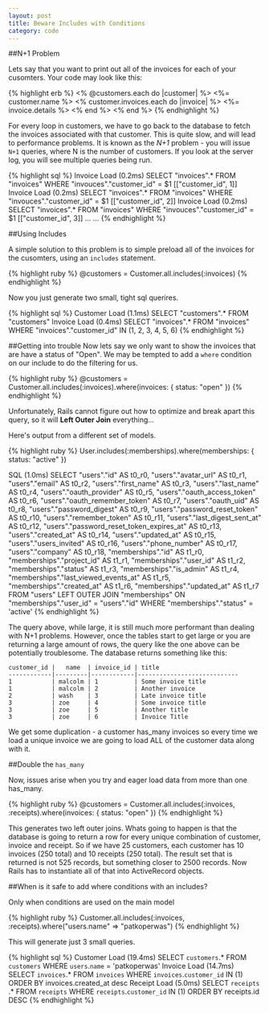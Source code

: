 ```yaml
---
layout: post
title: Beware Includes with Conditions
category: code
---
```


##N+1 Problem

Lets say that you want to print out all of the invoices for each of your
cusomters. Your code may look like this:

{% highlight erb %}
<% @customers.each do |customer| %>
  <%= customer.name %>
  <% customer.invoices.each do |invoice| %>
      <%= invoice.details %>
  <% end %>
<% end %>
{% endhighlight %}

For every loop in customers, we have to go back to the database to fetch the
invoices associated with that customer. This is quite slow, and will lead to
performance problems. It is known as the *N+1* problem - you will issue `N+1`
queries, where N is the number of customers. If you look at the server log, you
will see multiple queries being run.

{% highlight sql %}
Invoice Load (0.2ms)  SELECT "invoices".* FROM "invoices"  WHERE "invouces"."customer_id" = $1  [["customer_id", 1]]
Invoice Load (0.2ms)  SELECT "invoices".* FROM "invoices"  WHERE "invouces"."customer_id" = $1  [["customer_id", 2]]
Invoice Load (0.2ms)  SELECT "invoices".* FROM "invoices"  WHERE "invouces"."customer_id" = $1  [["customer_id", 3]]
...
...
{% endhighlight %}

##Using Includes

A simple solution to this problem is to simple preload all of the invoices for the cusomters, using an `includes` statement.

{% highlight ruby %}
@customers = Customer.all.includes(:invoices)
{% endhighlight %}

Now you just generate two small, tight sql querires. 

{% highlight sql %}
Customer Load (1.1ms)  SELECT "customers".* FROM "customers"
Invoice Load (0.4ms)  SELECT "invoices".* FROM "invoices"  WHERE "invoices"."customer_id" IN (1, 2, 3, 4, 5, 6)
{% endhighlight %}

##Getting into trouble
Now lets say we only want to show the invoices that are have a status of "Open". We may be tempted to add a `where` condition on our include to do the filtering for us.

{% highlight ruby %}
@customers = Customer.all.includes(:invoices).where(invoices: { status: "open" })
{% endhighlight %}

Unfortunately, Rails cannot figure out how to optimize and break apart this query, so it will **Left Outer Join** everything...

Here's output from a different set of models.

{% highlight ruby %}
User.includes(:memberships).where(memberships: { status: "active" })

SQL (1.0ms)  SELECT "users"."id" AS t0_r0, "users"."avatar_url" AS t0_r1,
"users"."email" AS t0_r2, "users"."first_name" AS t0_r3, "users"."last_name" AS
t0_r4, "users"."oauth_provider" AS t0_r5, "users"."oauth_access_token" AS
t0_r6, "users"."oauth_remember_token" AS t0_r7, "users"."oauth_uid" AS t0_r8,
"users"."password_digest" AS t0_r9, "users"."password_reset_token" AS t0_r10,
"users"."remember_token" AS t0_r11, "users"."last_digest_sent_at" AS t0_r12,
"users"."password_reset_token_expires_at" AS t0_r13, "users"."created_at" AS
t0_r14, "users"."updated_at" AS t0_r15, "users"."users_invited" AS t0_r16,
"users"."phone_number" AS t0_r17, "users"."company" AS t0_r18,
"memberships"."id" AS t1_r0, "memberships"."project_id" AS t1_r1,
"memberships"."user_id" AS t1_r2, "memberships"."status" AS t1_r3,
"memberships"."is_admin" AS t1_r4, "memberships"."last_viewed_events_at" AS
t1_r5, "memberships"."created_at" AS t1_r6, "memberships"."updated_at" AS t1_r7
FROM "users" LEFT OUTER JOIN "memberships" ON "memberships"."user_id" =
"users"."id" WHERE "memberships"."status" = 'active'
{% endhighlight %}

The query above, while large, it is still much more performant than dealing
with N+1 problems. However, once the tables start to get large or you are
returning a large amount of rows, the query like the one above can be
potentially troublesome. The database returns something like this:

```
customer_id |   name  | invoice_id | title
------------|---------|------------|----------------------------
1           | malcolm | 1          | Some invoice title
1           | malcolm | 2          | Another invoice
2           | wash    | 3          | Late invoice title
3           | zoe     | 4          | Some invoice title
3           | zoe     | 5          | Another title
3           | zoe     | 6          | Invoice Title
```

We get some duplication - a customer has_many invoices so every time we load a
unique invoice we are going to load ALL of the customer data along with it. 

##Double the `has_many`

Now, issues arise when you try and eager load data from more than one has_many.

{% highlight ruby %}
@customers = Customer.all.includes(:invoices, :receipts).where(invoices: { status: "open" })
{% endhighlight %}

This generates two left outer joins. Whats going to happen is that the database
is going to return a row for every unique combination of customer, invoice and
receipt. So if we have 25 customers, each customer has 10 invoices (250 total)
and 10 receipts (250 total). The result set that is returned is not 525
records, but something closer to 2500 records. Now Rails has to instantiate all
of that into ActiveRecord objects.

##When is it safe to add where conditions with an includes?

Only when conditions are used on the main model

{% highlight ruby %}
Customer.all.includes(:invoices, :receipts).where("users.name" => "patkoperwas")
{% endhighlight %}

This will generate just 3 small queries.

{% highlight sql %}
Customer Load (19.4ms)  SELECT `customers`.* FROM `customers` WHERE `users`.`name` = 'patkoperwas'
Invoice Load (14.7ms)  SELECT `invoices`.* FROM `invoices` WHERE `invoices`.`customer_id` IN (1) ORDER BY invoices.created_at desc
Receipt Load (5.0ms)  SELECT `receipts `.* FROM `receipts` WHERE `receipts`.`customer_id` IN (1) ORDER BY receipts.id DESC
{% endhighlight %}
